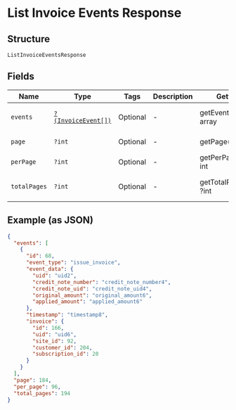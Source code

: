 
# List Invoice Events Response

## Structure

`ListInvoiceEventsResponse`

## Fields

| Name | Type | Tags | Description | Getter | Setter |
|  --- | --- | --- | --- | --- | --- |
| `events` | [`?(InvoiceEvent[])`](../../doc/models/invoice-event.md) | Optional | - | getEvents(): ?array | setEvents(?array events): void |
| `page` | `?int` | Optional | - | getPage(): ?int | setPage(?int page): void |
| `perPage` | `?int` | Optional | - | getPerPage(): ?int | setPerPage(?int perPage): void |
| `totalPages` | `?int` | Optional | - | getTotalPages(): ?int | setTotalPages(?int totalPages): void |

## Example (as JSON)

```json
{
  "events": [
    {
      "id": 68,
      "event_type": "issue_invoice",
      "event_data": {
        "uid": "uid2",
        "credit_note_number": "credit_note_number4",
        "credit_note_uid": "credit_note_uid4",
        "original_amount": "original_amount6",
        "applied_amount": "applied_amount6"
      },
      "timestamp": "timestamp8",
      "invoice": {
        "id": 166,
        "uid": "uid6",
        "site_id": 92,
        "customer_id": 204,
        "subscription_id": 20
      }
    }
  ],
  "page": 184,
  "per_page": 96,
  "total_pages": 194
}
```

